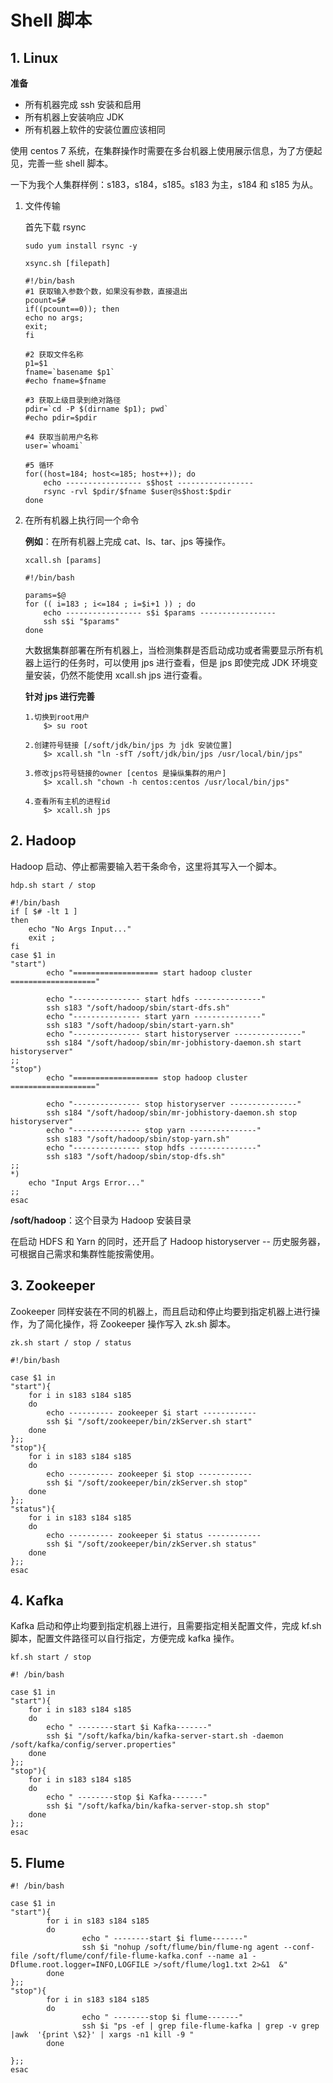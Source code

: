 # Shell 脚本

## 1. Linux

**准备**

* 所有机器完成 ssh 安装和启用
* 所有机器上安装响应 JDK
* 所有机器上软件的安装位置应该相同

使用 centos 7 系统，在集群操作时需要在多台机器上使用展示信息，为了方便起见，完善一些 shell 脚本。

一下为我个人集群样例：s183，s184，s185。s183 为主，s184 和 s185 为从。

1. 文件传输

    首先下载 rsync

    ```shell
    sudo yum install rsync -y
    ```

    ```shell
    xsync.sh [filepath]
    
    #!/bin/bash
    #1 获取输入参数个数，如果没有参数，直接退出
    pcount=$#
    if((pcount==0)); then
    echo no args;
    exit;
    fi
    
    #2 获取文件名称
    p1=$1
    fname=`basename $p1`
    #echo fname=$fname
    
    #3 获取上级目录到绝对路径
    pdir=`cd -P $(dirname $p1); pwd`
    #echo pdir=$pdir
    
    #4 获取当前用户名称
    user=`whoami`
    
    #5 循环
    for((host=184; host<=185; host++)); do
    	echo ----------------- s$host -----------------
    	rsync -rvl $pdir/$fname $user@s$host:$pdir
    done
    ```

2. 在所有机器上执行同一个命令

    **例如**：在所有机器上完成 cat、ls、tar、jps 等操作。

    ```shell
    xcall.sh [params]
    
    #!/bin/bash
    
    params=$@
    for (( i=183 ; i<=184 ; i=$i+1 )) ; do
        echo ----------------- s$i $params -----------------
        ssh s$i "$params"
    done
    ```

    大数据集群部署在所有机器上，当检测集群是否启动成功或者需要显示所有机器上运行的任务时，可以使用 jps 进行查看，但是 jps 即使完成 JDK 环境变量安装，仍然不能使用 xcall.sh jps 进行查看。

    **针对 jps 进行完善**

    ```shell
    1.切换到root用户
    	$> su root
    
    2.创建符号链接 [/soft/jdk/bin/jps 为 jdk 安装位置]
    	$> xcall.sh "ln -sfT /soft/jdk/bin/jps /usr/local/bin/jps"
    	
    3.修改jps符号链接的owner [centos 是操纵集群的用户]
    	$> xcall.sh "chown -h centos:centos /usr/local/bin/jps"
    	
    4.查看所有主机的进程id
    	$> xcall.sh jps
    ```

## 2. Hadoop

Hadoop 启动、停止都需要输入若干条命令，这里将其写入一个脚本。

```shell
hdp.sh start / stop

#!/bin/bash
if [ $# -lt 1 ]
then
    echo "No Args Input..."
    exit ;
fi
case $1 in
"start")
        echo "=================== start hadoop cluster ==================="

        echo "--------------- start hdfs ---------------"
        ssh s183 "/soft/hadoop/sbin/start-dfs.sh"
        echo "--------------- start yarn ---------------"
        ssh s183 "/soft/hadoop/sbin/start-yarn.sh"
        echo "--------------- start historyserver ---------------"
        ssh s184 "/soft/hadoop/sbin/mr-jobhistory-daemon.sh start historyserver"
;;
"stop")
        echo "=================== stop hadoop cluster ==================="

        echo "--------------- stop historyserver ---------------"
        ssh s184 "/soft/hadoop/sbin/mr-jobhistory-daemon.sh stop historyserver"
        echo "--------------- stop yarn ---------------"
        ssh s183 "/soft/hadoop/sbin/stop-yarn.sh"
        echo "--------------- stop hdfs ---------------"
        ssh s183 "/soft/hadoop/sbin/stop-dfs.sh"
;;
*)
    echo "Input Args Error..."
;;
esac
```

**/soft/hadoop**：这个目录为 Hadoop 安装目录

在启动 HDFS 和 Yarn 的同时，还开启了 Hadoop historyserver -- 历史服务器，可根据自己需求和集群性能按需使用。

## 3. Zookeeper

Zookeeper 同样安装在不同的机器上，而且启动和停止均要到指定机器上进行操作，为了简化操作，将 Zookeeper 操作写入 zk.sh 脚本。

```shell
zk.sh start / stop / status

#!/bin/bash

case $1 in
"start"){
	for i in s183 s184 s185
	do
        echo ---------- zookeeper $i start ------------
		ssh $i "/soft/zookeeper/bin/zkServer.sh start"
	done
};;
"stop"){
	for i in s183 s184 s185
	do
        echo ---------- zookeeper $i stop ------------    
		ssh $i "/soft/zookeeper/bin/zkServer.sh stop"
	done
};;
"status"){
	for i in s183 s184 s185
	do
        echo ---------- zookeeper $i status ------------    
		ssh $i "/soft/zookeeper/bin/zkServer.sh status"
	done
};;
esac
```

## 4. Kafka

Kafka 启动和停止均要到指定机器上进行，且需要指定相关配置文件，完成 kf.sh 脚本，配置文件路径可以自行指定，方便完成 kafka 操作。

```shell
kf.sh start / stop

#! /bin/bash

case $1 in
"start"){
    for i in s183 s184 s185
    do
        echo " --------start $i Kafka-------"
        ssh $i "/soft/kafka/bin/kafka-server-start.sh -daemon /soft/kafka/config/server.properties"
    done
};;
"stop"){
    for i in s183 s184 s185
    do
        echo " --------stop $i Kafka-------"
        ssh $i "/soft/kafka/bin/kafka-server-stop.sh stop"
    done
};;
esac
```

## 5. Flume

```shell
#! /bin/bash

case $1 in
"start"){
        for i in s183 s184 s185
        do
                echo " --------start $i flume-------"
                ssh $i "nohup /soft/flume/bin/flume-ng agent --conf-file /soft/flume/conf/file-flume-kafka.conf --name a1 -Dflume.root.logger=INFO,LOGFILE >/soft/flume/log1.txt 2>&1  &"
        done
};;	
"stop"){
        for i in s183 s184 s185
        do
                echo " --------stop $i flume-------"
                ssh $i "ps -ef | grep file-flume-kafka | grep -v grep |awk  '{print \$2}' | xargs -n1 kill -9 "
        done

};;
esac
```



